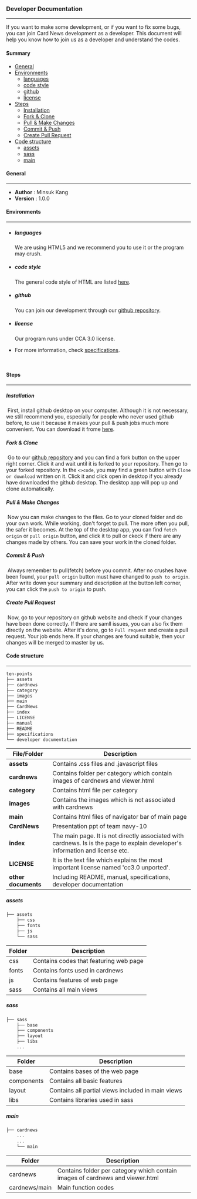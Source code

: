 ### Developer Documentation

---------------------------------------------------------------------

If you want to make some development, or if you want to fix some bugs, you can join Card News development as a developer. This document will help you know how to join us as a developer and understand the codes.

#### Summary

* [General](#general)
* [Environments](#environments)
   * [languages](#languages)
   * [code style](#code-style)
   * [github](#github)
   * [license](#license)
* [Steps](#steps)
   * [Installation](#installation)
   * [Fork & Clone](#fork-&-clone)
   * [Pull & Make Changes](#pull-&-make-changes)
   * [Commit & Push](#commit-&-push)
   * [Create Pull Request](#create-pull-request)
* [Code structure](#code-structure)
   * [assets](#assets)
   * [sass](#sass)
   * [main](#main)



#### General 

------------------------------------------

- **Author**   : Minsuk Kang
- **Version**  : 1.0.0

#### Environments

--------------------------------------------

* ##### languages
  We are using HTML5 and we recommend you to use it or the program may crush.

* ##### code style
  The general code style of HTML are listed [here](https://google.github.io/styleguide/htmlcssguide.html). 

* ##### github
  You can join our development through our [github repository](https://sohn1029.github.io/ten-points/). 

* ##### license
  Our program runs under CCA 3.0 license.

* For more information, check [specifications](https://github.com/navy10-of-ten-points/ten-points/blob/master/specifications.md).

  ​


#### Steps

-----------------------------------------------------

##### Installation 

​	First, install github desktop on your computer. Although it is not necessary, we still recommend you, especially for people who never used github before, to use it because it makes your pull & push jobs much more convenient. You can download it frome [here](https://desktop.github.com/).

##### Fork & Clone

​	Go to our [github repository](https://sohn1029.github.io/ten-points/) and you can find a fork button on the upper right corner. Click it and wait until it is forked to your repository. Then go to your forked repository. In the ```<>code```, you may find a green button with ```Clone or download``` written on it. Click it and click open in desktop if you already have downloaded the github desktop. The desktop app will pop up and clone automatically.

##### Pull & Make Changes 

​	Now you can make changes to the files. Go to your cloned folder and do your own work. While working, don't forget to pull. The more often you pull, the safer it becomes. At the top of the desktop app, you can find ```fetch origin``` or ```pull origin``` button, and click it to pull or ckeck if there are any changes made by others. You can save your work in the cloned folder. 

##### Commit & Push

​	Always remember to pull(fetch) before you commit. After no crushes have been found, your ```pull origin``` button must have changed to ```push to origin```. After write down your summary and description at the button left corner, you can click the ```push to origin``` to push. 

##### Create Pull Request

​	Now, go to your repository on github website and check if your changes have been done correctly. If there are samll issues, you can also fix them directly on the website. After it's done, go to ```Pull request``` and create a pull request. Your job ends here. If your changes are found suitable, then your changes will be merged to master by us.


#### Code structure

-----------------------

```html
ten-points
├── assets
├── cardnews
├── category
├── images
├── main
├── CardNews
├── index
├── LICENSE
├── manual
├── README
├── specifications
└── developer documentation
```

| File/Folder         | Description                              |
| ------------------- | ---------------------------------------- |
| **assets**          | Contains .css files and .javascript files |
| **cardnews**        | Contains folder per category which contain images of cardnews and viewer.html |
| **category**        | Contains html file per category          |
| **images**          | Contains the images which is not associated with cardnews |
| **main**            | Contains html files of navigator bar of main page |
| **CardNews**        | Presentation ppt of team navy-10         |
| **index**           | The main page. It is not directly associated with cardnews. Is is the page to explain developer's information and license etc. |
| **LICENSE**         | It is the text file which explains the most important license named 'cc3.0 unported'. |
| **other documents** | Including README, manual, specifications, developer documentation |



##### assets

```html
├── assets
    ├── css
    ├── fonts
    ├── js
    └── sass
```
| Folder | Description                            |
| ------ | -------------------------------------- |
| css    | Contains codes that featuring web page |
| fonts  | Contains fonts used in cardnews        |
| js     | Contains features of web page          |
| sass   | Contains all main views                |



##### sass

```html
├── sass
    ├── base
    ├── components
    ├── layout
    ├── libs
	...
```
| Folder     | Description                              |
| ---------- | ---------------------------------------- |
| base       | Contains bases of the web page           |
| components | Contains all basic features              |
| layout     | Contains all partial views included in main views |
| libs       | Contains libraries used in sass          |



##### main

```html
├── cardnews
	...
	...
	└── main
```

| Folder        | Description                              |
| ------------- | ---------------------------------------- |
| cardnews      | Contains folder per category which contain images of cardnews and viewer.html |
| cardnews/main | Main function codes                      |
